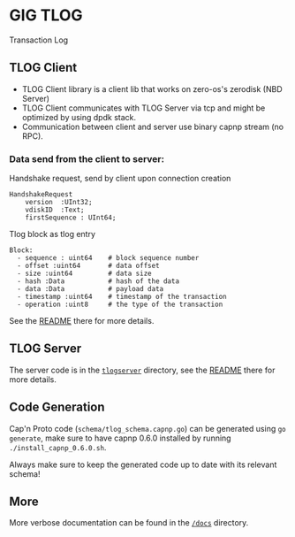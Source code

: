 # GIG TLOG 

Transaction Log

## TLOG Client

- TLOG Client library is a client lib that works on zero-os's zerodisk (NBD Server)
- TLOG Client communicates with TLOG Server via tcp and might be optimized by using dpdk stack.
- Communication between client and server use binary capnp stream (no RPC).

### Data send from the client to server:
Handshake request, send by client upon connection creation
```
HandshakeRequest
	version  :UInt32;
	vdiskID  :Text;
	firstSequence : UInt64;

```

Tlog block as tlog entry
```
Block:
  - sequence : uint64    # block sequence number
  - offset :uint64       # data offset
  - size :uint64         # data size
  - hash :Data           # hash of the data
  - data :Data           # payload data
  - timestamp :uint64    # timestamp of the transaction
  - operation :uint8     # the type of the transaction
 ```

See the [README](tlogclient/readme.md) there for more details.

## TLOG Server

The server code is in the [`tlogserver`](tlogserver/) directory, see the [README](tlogserver/README.md) there for more details.

## Code Generation

Cap'n Proto code (`schema/tlog_schema.capnp.go`) can be generated using `go generate`,
make sure to have capnp 0.6.0 installed by running `./install_capnp_0.6.0.sh`.

Always make sure to keep the generated code up to date with its relevant schema!

## More

More verbose documentation can be found in the [`/docs`](/docs) directory.
